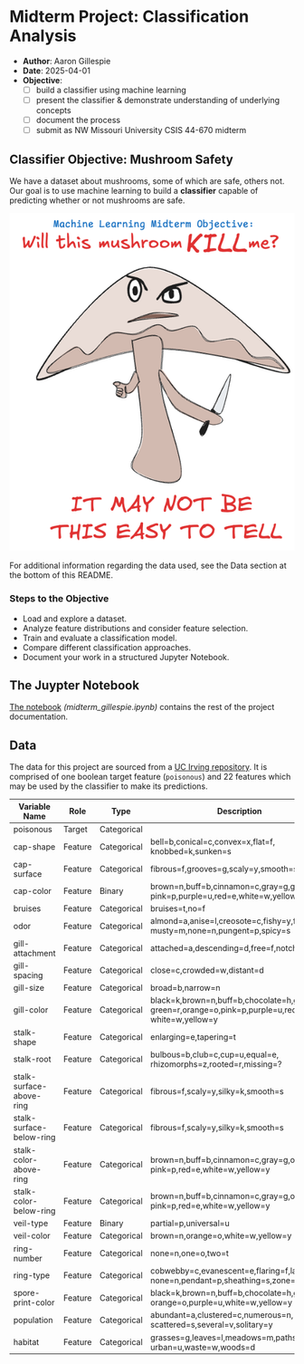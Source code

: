 # Midterm Project: Classification Analysis

- **Author**: Aaron Gillespie  
- **Date**: 2025-04-01
- **Objective**: 
  - [ ] build a classifier using machine learning
  - [ ] present the classifier & demonstrate understanding of underlying concepts
  - [ ] document the process
  - [ ] submit as NW Missouri University CSIS 44-670 midterm

## Classifier Objective: Mushroom Safety

We have a dataset about mushrooms, some of which are safe, others not. Our goal is to use machine learning to build a **classifier** capable of predicting whether or not mushrooms are safe.

![Obviously threatening mushroom](assets/deadly_mushroom.excalidraw.png)

For additional information regarding the data used, see the Data section at the bottom of this README.

### Steps to the Objective

- Load and explore a dataset.
- Analyze feature distributions and consider feature selection.
- Train and evaluate a classification model.
- Compare different classification approaches.
- Document your work in a structured Jupyter Notebook.

## The Juypter Notebook

[The notebook](midterm_gillespie.ipynb) *(midterm_gillespie.ipynb)* contains the rest of the project documentation.

## Data

The data for this project are sourced from a [UC Irving repository](https://archive.ics.uci.edu/dataset/73/mushroom). It is comprised of one boolean target feature (`poisonous`) and 22 features which may be used by the classifier to make its predictions. 

| Variable Name            | Role    | Type        | Description                                                                                         | Units | Missing Values |
| ------------------------ | ------- | ----------- | --------------------------------------------------------------------------------------------------- | ----- | -------------- |
| poisonous                | Target  | Categorical |                                                                                                     |       | no             |
| cap-shape                | Feature | Categorical | bell=b,conical=c,convex=x,flat=f, knobbed=k,sunken=s                                                |       | no             |
| cap-surface              | Feature | Categorical | fibrous=f,grooves=g,scaly=y,smooth=s                                                                |       | no             |
| cap-color                | Feature | Binary      | brown=n,buff=b,cinnamon=c,gray=g,green=r, pink=p,purple=u,red=e,white=w,yellow=y                    |       | no             |
| bruises                  | Feature | Categorical | bruises=t,no=f                                                                                      |       | no             |
| odor                     | Feature | Categorical | almond=a,anise=l,creosote=c,fishy=y,foul=f, musty=m,none=n,pungent=p,spicy=s                        |       | no             |
| gill-attachment          | Feature | Categorical | attached=a,descending=d,free=f,notched=n                                                            |       | no             |
| gill-spacing             | Feature | Categorical | close=c,crowded=w,distant=d                                                                         |       | no             |
| gill-size                | Feature | Categorical | broad=b,narrow=n                                                                                    |       | no             |
| gill-color               | Feature | Categorical | black=k,brown=n,buff=b,chocolate=h,gray=g, green=r,orange=o,pink=p,purple=u,red=e, white=w,yellow=y |       | no             |
| stalk-shape              | Feature | Categorical | enlarging=e,tapering=t                                                                              |       | no             |
| stalk-root               | Feature | Categorical | bulbous=b,club=c,cup=u,equal=e, rhizomorphs=z,rooted=r,missing=?                                    |       | yes            |
| stalk-surface-above-ring | Feature | Categorical | fibrous=f,scaly=y,silky=k,smooth=s                                                                  |       | no             |
| stalk-surface-below-ring | Feature | Categorical | fibrous=f,scaly=y,silky=k,smooth=s                                                                  |       | no             |
| stalk-color-above-ring   | Feature | Categorical | brown=n,buff=b,cinnamon=c,gray=g,orange=o, pink=p,red=e,white=w,yellow=y                            |       | no             |
| stalk-color-below-ring   | Feature | Categorical | brown=n,buff=b,cinnamon=c,gray=g,orange=o, pink=p,red=e,white=w,yellow=y                            |       | no             |
| veil-type                | Feature | Binary      | partial=p,universal=u                                                                               |       | no             |
| veil-color               | Feature | Categorical | brown=n,orange=o,white=w,yellow=y                                                                   |       | no             |
| ring-number              | Feature | Categorical | none=n,one=o,two=t                                                                                  |       | no             |
| ring-type                | Feature | Categorical | cobwebby=c,evanescent=e,flaring=f,large=l, none=n,pendant=p,sheathing=s,zone=z                      |       | no             |
| spore-print-color        | Feature | Categorical | black=k,brown=n,buff=b,chocolate=h,green=r, orange=o,purple=u,white=w,yellow=y                      |       | no             |
| population               | Feature | Categorical | abundant=a,clustered=c,numerous=n, scattered=s,several=v,solitary=y                                 |       | no             |
| habitat                  | Feature | Categorical | grasses=g,leaves=l,meadows=m,paths=p, urban=u,waste=w,woods=d                                       |       | no             |